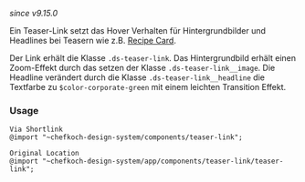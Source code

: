 *since v9.15.0*

Ein Teaser-Link setzt das Hover Verhalten für Hintergrundbilder und Headlines bei Teasern wie z.B. [Recipe Card](#group-recipe-card). 

Der Link erhält die Klasse `.ds-teaser-link`. Das Hintergrundbild erhält einen Zoom-Effekt durch das setzen der Klasse `.ds-teaser-link__image`. Die Headline verändert durch die Klasse `.ds-teaser-link__headline` die Textfarbe zu `$color-corporate-green` mit einem leichten Transition Effekt. 

### Usage

    Via Shortlink
    @import "~chefkoch-design-system/components/teaser-link";

    Original Location
    @import "~chefkoch-design-system/app/components/teaser-link/teaser-link";
